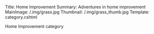 Title: Home Improvement
Summary: Adventures in home improvement
MainImage: /.img/grass.jpg
Thumbnail: /.img/grass_thumb.jpg
Template: category.cshtml

Home Improvement category
